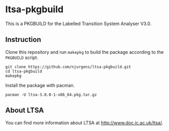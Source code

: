 # ltsa-pkgbuild
This is a PKGBUILD for the Labelled Transition System Analyser
V3.0.

## Instruction

Clone this repository and run `makepkg` to build the package according to the `PKGBUILD` script.

    git clone https://github.com/njurgens/ltsa-pkgbuild.git
    cd ltsa-pkgbuild
    makepkg

Install the package with pacman.

    pacman -U ltsa-3.0.0-1-x86_64.pkg.tar.gz


## About LTSA

You can find more information about LTSA at http://www.doc.ic.ac.uk/ltsa/.
